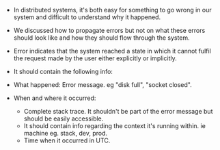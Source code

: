 * In distributed systems, it's both easy for something to go wrong in our system and difficult to understand why it happened.

* We discussed how to propagate errors but not on what these errors should look like and how they should flow through the system.

* Error indicates that the system reached a state in which it cannot fulfil the request made by the user either explicitly or implicitly. 

* It should contain the following info:

* What happened: Error message. eg "disk full", "socket closed".
* When and where it occurred:
    * Complete stack trace. It shouldn't be part of the error message but should be easily accessible.
    * It should contain info regarding the context it's running within. ie machine eg. stack, dev, prod.
    * Time when it occurred in UTC.
